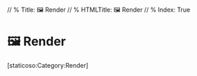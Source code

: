 // % Title: 🖼️ Render
// % HTMLTitle: <span class="twa twa-framed-picture"><span>🖼️</span></span> Render
// % Index: True

# <span class="twa twa-framed-picture"><span>🖼️</span></span> Render

<div><span>[staticoso:Category:Render]</span></div>
